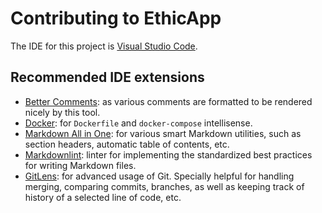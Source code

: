 # Contributing to EthicApp

The IDE for this project is [Visual Studio Code](https://code.visualstudio.com/).

## Recommended IDE extensions

- [Better Comments](https://marketplace.visualstudio.com/items?itemName=aaron-bond.better-comments): as various comments are formatted to be rendered nicely by this tool.
- [Docker](https://marketplace.visualstudio.com/items?itemName=ms-azuretools.vscode-docker): for `Dockerfile` and `docker-compose` intellisense.
- [Markdown All in One](https://marketplace.visualstudio.com/items?itemName=yzhang.markdown-all-in-one): for various smart Markdown utilities, such as section headers, automatic table of contents, etc.
- [Markdownlint](https://marketplace.visualstudio.com/items?itemName=DavidAnson.vscode-markdownlint): linter for implementing the standardized best practices for writing Markdown files.
- [GitLens](https://marketplace.visualstudio.com/items?itemName=eamodio.gitlens): for advanced usage of Git. Specially helpful for handling merging, comparing commits, branches, as well as keeping track of history of a selected line of code, etc.

<!-- TODO: developing-specific dependencies such as debugging tools, linter, etc. -->
